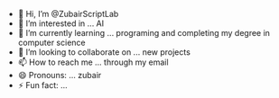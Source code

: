 - 👋 Hi, I’m @ZubairScriptLab
- 👀 I’m interested in ... AI
- 🌱 I’m currently learning ... programing and completing my degree in computer science
- 💞️ I’m looking to collaborate on ... new projects
- 📫 How to reach me ... through my email
- 😄 Pronouns: ... zubair
- ⚡ Fun fact: ... 

<!---
ZubairScriptLab/ZubairScriptLab is a ✨ special ✨ repository because its `README.md` (this file) appears on your GitHub profile.
You can click the Preview link to take a look at your changes.
--->
